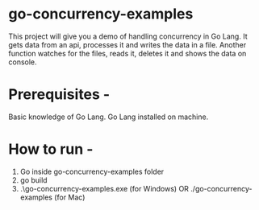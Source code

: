 # go-concurrency-examples
This project will give you a demo of handling concurrency in Go Lang.
It gets data from an api, processes it and writes the data in a file. Another function watches for the files, reads it, deletes it and shows the data on console.

# Prerequisites - 
Basic knowledge of Go Lang. 
Go Lang installed on machine.

# How to run -
1. Go inside go-concurrency-examples folder
2. go build
3. .\go-concurrency-examples.exe  (for Windows) 
          OR 
   ./go-concurrency-examples  (for Mac)
